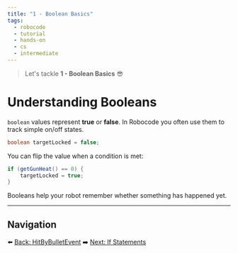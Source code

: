 ```yaml
---
title: "1 - Boolean Basics"
tags:
  - robocode
  - tutorial
  - hands-on
  - cs
  - intermediate
---
```


> Let's tackle **1 - Boolean Basics** 😎

# Understanding Booleans

`boolean` values represent **true** or **false**. In Robocode you often use them to track simple on/off states.

```java
boolean targetLocked = false;
```

You can flip the value when a condition is met:

```java
if (getGunHeat() == 0) {
    targetLocked = true;
}
```

Booleans help your robot remember whether something has happened yet.

---

## Navigation

⬅️ [Back: HitByBulletEvent](/robocode/Day-4/02_hit_by_bullet_event)
➡️ [Next: If Statements](/robocode/Day-6/01_if_statements)
